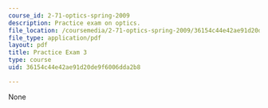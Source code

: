 ```yaml
---
course_id: 2-71-optics-spring-2009
description: Practice exam on optics.
file_location: /coursemedia/2-71-optics-spring-2009/36154c44e42ae91d20de9f6006dda2b8_MIT2_71S09_practice3.pdf
file_type: application/pdf
layout: pdf
title: Practice Exam 3
type: course
uid: 36154c44e42ae91d20de9f6006dda2b8

---
```

None